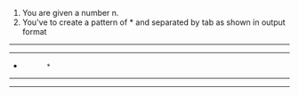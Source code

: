 1. You are given a number n.
2. You've to create a pattern of * and separated by tab as shown in output format

* * *   * * *
* *       * *
*           *
* *       * *
* * *   * * *